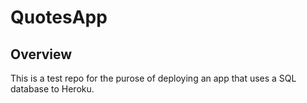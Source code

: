 # QuotesApp

## Overview

This is a test repo for the purose of deploying an app that uses a SQL database to Heroku.
